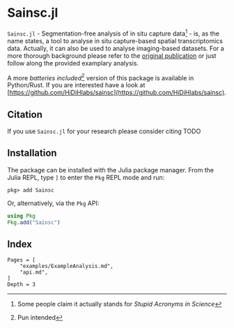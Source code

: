 # Sainsc.jl

`Sainsc.jl` - Segmentation-free analysis of in situ capture data[^1] - is,
as the name states, a tool to analyse in situ capture-based spatial
transcriptomics data. Actually, it can also be used to analyse imaging-based datasets.
For a more thorough background please refer to the
[original publication](https://TODO)
or just follow along the provided examplary analysis.

A more _batteries included_[^2] version of this package is available in Python/Rust.
If you are interested have a look at [https://github.com/HiDiHlabs/sainsc](https://github.com/HiDiHlabs/sainsc).

## Citation

If you use `Sainsc.jl` for your research please consider citing
TODO

## Installation

The package can be installed with the Julia package manager.
From the Julia REPL, type `]` to enter the `Pkg` REPL mode and run:

```
pkg> add Sainsc
```

Or, alternatively, via the `Pkg` API:

```julia
using Pkg
Pkg.add("Sainsc")
```

## Index

```@contents
Pages = [
    "examples/ExampleAnalysis.md",
    "api.md",
]
Depth = 3
```

[^1]: Some people claim it actually stands for _Stupid Acronyms in Science_
[^2]: Pun intended
